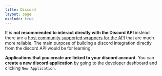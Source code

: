 ```yaml
---
title: Discord
layout: page
exclude: true
---
```


It is **not recommended to interact directly with the Discord API** instead there are a [host community supported wrappers for the API](https://discord.com/developers/docs/topics/community-resources#libraries) that are much more reliable. The main purpose of building a discord integration directly from the discord API would be for learning.

**Applications that you create are linked to your discord account**. You can **create a new discord application** by going to the [developer dashboard](https://discord.com/developers/applications/) and clicking `New Application`.
<!--stackedit_data:
eyJoaXN0b3J5IjpbMjA5MTg5MzY1NCwtMjA0NDQxOTQ5NV19
-->